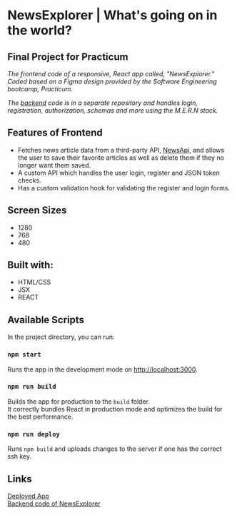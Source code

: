 # NewsExplorer | What's going on in the world?
## Final Project for Practicum

*The frontend code of a responsive, React app called, "NewsExplorer." Coded based on a Figma design provided by the Software Engineering bootcamp, Practicum.*

*The [backend](https://github.com/Samm96/news-explorer-backend/tree/stage-back-end) code is in a separate repository and handles login, registration, authorization, schemas and more using the M.E.R.N stack.*

## Features of Frontend

* Fetches news article data from a third-party API, [NewsApi](https://newsapi.org/), and allows the user to save their favorite articles as well as delete them if they no longer want them saved.
* A custom API which handles the user login, register and JSON token checks.
* Has a custom validation hook for validating the register and login forms.

## Screen Sizes

* 1280
* 768
* 480

## Built with:

* HTML/CSS
* JSX
* REACT
## Available Scripts

In the project directory, you can run:
### `npm start`

Runs the app in the development mode on [http://localhost:3000](http://localhost:3000).

### `npm run build`

Builds the app for production to the `build` folder.\
It correctly bundles React in production mode and optimizes the build for the best performance.


### `npm run deploy`

Runs `npm build` and uploads changes to the server if one has the correct ssh key.

## Links

<a href="https://sam-news-explorer.students.nomoredomainssbs.ru/">Deployed App</a> <br/>
<a href="https://github.com/Samm96/news-explorer-backend/tree/stage-back-end">Backend code of NewsExplorer</a>
